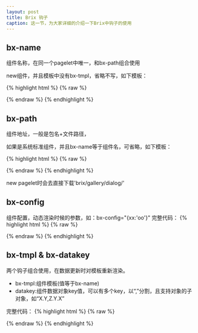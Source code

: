 ```yaml
---
layout: post
title: Brix 钩子
caption: 这一节，为大家详细的介绍一下Brix中钩子的使用
---
```


## bx-name

组件名称，在同一个pagelet中唯一，和bx-path组合使用

new组件，并且模板中没有bx-tmpl，省略不写，如下模板：

{% highlight html %}
{% raw %}
<script type="text/template" id="tmpl_helloword1">
    <div id="helloworld1">
        <span>Hello
            <span>{{helloworld1_xx_yy}}</span>
        </span>
    </div>
</script>
{% endraw %}
{% endhighlight %}


## bx-path

组件地址，一般是包名+文件路径，

如果是系统标准组件，并且bx-name等于组件名，可省略，如下模板：

{% highlight html %}
{% raw %}
<script type="text/template" id="tmpl_helloword1">
    <div bx-name="dialog" id="helloworld1">
        <span>Hello
            <span>{{helloworld1_xx_yy}}</span>
        </span>
    </div>
</script>
{% endraw %}
{% endhighlight %}

new pagelet时会去直接下载'brix/gallery/dialog/'

## bx-config

组件配置，动态渲染时候的参数，如：bx-config="{xx:'oo'}"
完整代码：
{% highlight html %}
{% raw %}
<script type="text/template" id="tmpl_helloword1">
    <div bx-name="dialog" bx-config="{xx:'oo'}" id="helloworld1">
        <span>Hello
            <span>{{helloworld1_xx_yy}}</span>
        </span>
    </div>
</script>
{% endraw %}
{% endhighlight %}


## bx-tmpl & bx-datakey

两个钩子组合使用，在数据更新时对模板重新渲染。

* bx-tmpl:组件模板(值等于bx-name)
* datakey:组件数据对象key值，可以有多个key，以“,”分割，且支持对象的子对象，如“X.Y,Z.Y.X”

完整代码：
{% highlight html %}
{% raw %}
<script type="text/template" id="tmpl_helloword1">
    <div bx-name="dialog" bx-config="{xx:'oo'}" id="helloworld1">
        <span>Hello
            <span bx-tmpl="dialog" bx-datakey="helloworld1_xx_yy">{{helloworld1_xx_yy}}</span>
        </span>
    </div>
</script>
{% endraw %}
{% endhighlight %}